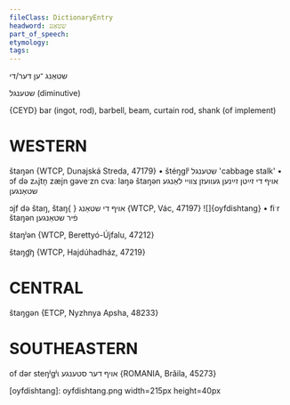 ```yaml
---
fileClass: DictionaryEntry
headword: שטאַנג
part_of_speech: 
etymology: 
tags: 
---
```

שטאַנג
־ען
דער/די

שטענגל
(diminutive)

{CEYD}
bar (ingot, rod), barbell, beam, curtain rod, shank (of implement)

WESTERN
========

štaŋən {WTCP, Dunajská Streda, 47179}
	•	štéŋglʲ שטענגל 'cabbage stalk'
	•	ɔf də zⲁjtn̩ zæjn gəveˑzn cvaː laŋə štaŋən אויף די זײַטן זײַנען געוועזן צוויי לאַנגע שטאַנגען

ɔjf də štaŋ, štaŋ{ } אויף די שטאַנג {WTCP, Vác, 47197}
![]{oyfdishtang}
	•	fiˑr štaŋən פֿיר שטאַנגען

štaŋʲən {WTCP, Berettyó-Újfalu, 47212}

štaŋg͡ŋ {WTCP, Hajdúhadház, 47219}

CENTRAL
========

štaŋgən {ETCP, Nyzhnya Apsha, 48233}

SOUTHEASTERN
==============

of dər steŋʲgʲɩ אויף דער סטענגע {ROMANIA, Brăila, 45273}


[oyfdishtang]: oyfdishtang.png width=215px height=40px